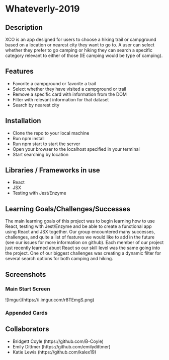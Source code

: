 # Whateverly-2019

<h2>Description</h2>
XCO is an app designed for users to choose a hiking trail or campground based on a location or nearest city they want to go to. A user can select whether they prefer to go camping or hiking they can search a specific category relevant to either of those (IE camping would be type of camping). 

<h2>Features</h2>
<ul>
    <li>Favorite a campground or favorite a trail</li>
    <li>Select whether they have visited a campground or trail</li>
    <li>Remove a specific card with information from the DOM</li>
    <li>Filter with relevant information for that dataset</li>
    <li>Search by nearest city</li>
</ul>

<h2>Installation</h2>
<ul>
    <li>Clone the repo to your local machine</li>
    <li>Run npm install</li>
    <li>Run npm start to start the server</li>
    <li>Open your browser to the localhost specified in your terminal</li>
    <li>Start searching by location</li>
</ul>

<h2>Libraries / Frameworks in use</h2>
<ul>
<li>React</li>
<li>JSX</li>
<li>Testing with Jest/Enzyme</li>
</ul>

<h2>Learning Goals/Challenges/Successes</h2>
<p>The main learning goals of this project was to begin learning how to use React, testing with Jest/Enzyme and be able to create a functional app using React and JSX together. Our group encountered many successes, challenges, and quite a list of features we would like to add in the future (see our issues for more information on github). Each member of our project just recently learned abuot React so our skill level was the same going into the project. One of our biggest challenges was creating a dynamic filter for several search options for both camping and hiking.</p>


<h2>Screenshots</h2>
<h3>Main Start Screen</h3>
![Imgur](https://i.imgur.com/r8TEmgS.png)

<h3>Appended Cards</h3>

<h2>Collaborators</h2>
<ul>
<li>Bridgett Coyle (https://github.com/B-Coyle)</li>
<li>Emily Dittmer (https://github.com/emilydittmer)</li>
<li>Katie Lewis (https://github.com/kalex19)</li>
</ul>
